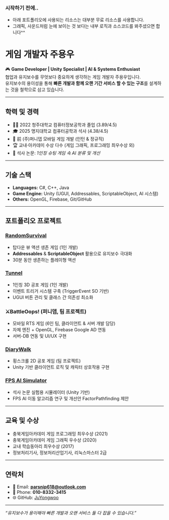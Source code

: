 ### 시작하기 전에..
- 아래 포트폴리오에 사용되는 리소스는 대부분 무료 리소스를 사용합니다.
- 그래픽, 사운드처럼 눈에 보이는 것 보다는 내부 로직과 소스코드를 봐주셨으면 합니다^^
  
# 게임 개발자 주용우

🎮 **Game Developer | Unity Specialist | AI & Systems Enthusiast**  
협업과 유지보수를 무엇보다 중요하게 생각하는 게임 개발자 주용우입니다.  
유지보수의 용이성을 통해 **빠른 개발과 함께 오랜 기간 서비스 할 수 있는 구조**를 설계하는 것을 철학으로 삼고 있습니다.  

---

## 학력 및 경력
- 👨‍🎓 2022 청주대학교 컴퓨터정보공학과 졸업 (3.89/4.5)  
- 🎓 2025 명지대학교 컴퓨터공학과 석사 (4.38/4.5)  
- 💼 前 (주)퍼니뎁 모바일 게임 개발 (인턴 & 정규직)  
- 🏆 교내·아카데미 수상 다수 (게임 그래픽, 프로그래밍 최우수상 외)  
- 📄 석사 논문: *1인칭 슈팅 게임 속 AI 분류 및 개선*  

---

## 기술 스택
- **Languages:** C#, C++, Java  
- **Game Engine:** Unity (UGUI, Addressables, ScriptableObject, AI 시스템)  
- **Others:** OpenGL, Firebase, Git/GitHub  

---

## 포트폴리오 프로젝트
### [RandomSurvival](https://github.com/JuYongwoo/RandomSurvival)
- 탑다운 뷰 액션 생존 게임 (1인 개발)  
- **Addressables** & **ScriptableObject** 활용으로 유지보수 극대화  
- 30분 동안 생존하는 플레이형 액션  

### [Tunnel](https://github.com/JuYongwoo/Tunnel)
- 1인칭 3D 공포 게임 (1인 개발)  
- 이벤트 트리거 시스템 구축 (TriggerEvent SO 기반)  
- UGUI 버튼 관리 및 클래스 간 의존성 최소화  

### ⚔BattleOops! (퍼니뎁, 팀 프로젝트)
- 모바일 RTS 게임 (6인 팀, 클라이언트 & 서버 개발 담당)  
- 자체 엔진 + OpenGL, Firebase Google AD 연동  
- 서버-DB 연동 및 UI/UX 구현  

### [DiaryWalk](https://github.com/JuYongwoo/2021_1_CapStone)
- 횡스크롤 2D 공포 게임 (팀 프로젝트)  
- Unity 기반 클라이언트 로직 및 캐릭터 상호작용 구현  

### [FPS AI Simulator](https://github.com/JuYongwoo/BattleSimulator)
- 석사 논문 실험용 시뮬레이터 (Unity 기반)  
- FPS AI 이동 알고리즘 연구 및 개선안 FactorPathfinding 제안  

---

## 교육 및 수상
- 충북게임아카데미 게임 프로그래밍 최우수상 (2021)  
- 충북게임아카데미 게임 그래픽 우수상 (2020)  
- 교내 학습동아리 최우수상 (2017)  
- 정보처리기사, 정보처리산업기사, 리눅스마스터 2급  

---

## 연락처
- 📧 Email: **parsnip618@outlook.com**  
- 📱 Phone: **010-8332-3415**  
- 🌐 GitHub: [JuYongwoo](https://github.com/JuYongwoo)  

---

*“유지보수가 용이해야 빠른 개발과 오랜 서비스 둘 다 잡을 수 있습니다.”*  
